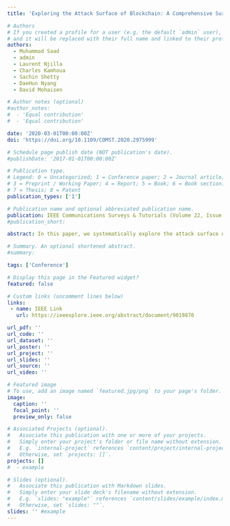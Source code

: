 ```yaml
---
title: 'Exploring the Attack Surface of Blockchain: A Comprehensive Survey'

# Authors
# If you created a profile for a user (e.g. the default `admin` user), write the username (folder name) here
# and it will be replaced with their full name and linked to their profile.
authors:
  - Muhammad Saad
  - admin
  - Laurent Njilla
  - Charles Kamhoua
  - Sachin Shetty
  - DaeHun Nyang
  - David Mohaisen

# Author notes (optional)
#author_notes:
#  - 'Equal contribution'
#  - 'Equal contribution'

date: '2020-03-01T00:00:00Z'
doi: 'https://doi.org/10.1109/COMST.2020.2975999'

# Schedule page publish date (NOT publication's date).
#publishDate: '2017-01-01T00:00:00Z'

# Publication type.
# Legend: 0 = Uncategorized; 1 = Conference paper; 2 = Journal article;
# 3 = Preprint / Working Paper; 4 = Report; 5 = Book; 6 = Book section;
# 7 = Thesis; 8 = Patent
publication_types: ['1']

# Publication name and optional abbreviated publication name.
publication: IEEE Communications Surveys & Tutorials (Volume 22, Issue 3, third quarter 2020)
#publication_short: 

abstract: In this paper, we systematically explore the attack surface of the Blockchain technology, with an emphasis on public Blockchains. Towards this goal, we attribute attack viability in the attack surface to 1) the Blockchain cryptographic constructs, 2) the distributed architecture of the systems using Blockchain, and 3) the Blockchain application context. To each of those contributing factors, we outline several attacks, including selfish mining, the 51% attack, DNS attacks, distributed denial-of-service (DDoS) attacks, consensus delay (due to selfish behavior or distributed denial-of-service attacks), Blockchain forks, orphaned and stale blocks, block ingestion, wallet thefts, smart contract attacks, and privacy attacks. We also explore the causal relationships between these attacks to demonstrate how various attack vectors are connected to one another. A secondary contribution of this work is outlining effective defense measures taken by the Blockchain technology or proposed by researchers to mitigate the effects of these attacks and patch associated vulnerabilities.

# Summary. An optional shortened abstract.
#summary:  

tags: ['Conference']

# Display this page in the Featured widget?
featured: false

# Custom links (uncomment lines below)
links:
 - name: IEEE Link
   url: https://ieeexplore.ieee.org/abstract/document/9019870

url_pdf: ''
url_code: ''
url_dataset: ''
url_poster: ''
url_project: ''
url_slides: ''
url_source: ''
url_video: ''

# Featured image
# To use, add an image named `featured.jpg/png` to your page's folder.
image:
  caption: ''
  focal_point: ''
  preview_only: false

# Associated Projects (optional).
#   Associate this publication with one or more of your projects.
#   Simply enter your project's folder or file name without extension.
#   E.g. `internal-project` references `content/project/internal-project/index.md`.
#   Otherwise, set `projects: []`.
projects: []
#  - example

# Slides (optional).
#   Associate this publication with Markdown slides.
#   Simply enter your slide deck's filename without extension.
#   E.g. `slides: "example"` references `content/slides/example/index.md`.
#   Otherwise, set `slides: ""`.
slides: '' #example
---
```


